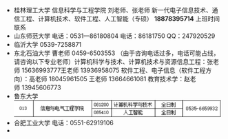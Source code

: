 - 桂林理工大学 信息科学与工程学院 刘老师、张老师 新一代电子信息技术、通信工程、计算机技术、软件工程、人工智能（专硕）  **18878395714** 上班时间联系
- 山东师范大学 电话：0531—86180804 电话：86181750 QQ：247920529
- 临沂大学 0539-7258871
- 东北石油大学 曹老师&nbsp;0459-6503553&nbsp;（由于咨询电话过多，电话可能占线，请咨询以下专业老师）计算机科学与技术、计算机技术与资源信息工程：张老师&nbsp;15636993777王老师&nbsp;13936958075 软件工程、电子信息（软件工程方向）：高老师&nbsp;18045961505 王老师&nbsp;13664661081 教育技术学：赵老师&nbsp;13945606773
- 鲁东大学 ![image-20240324170737255](./assets/image-20240324170737255.png)
- 合肥工业大学 电话：0551-62919106
- 